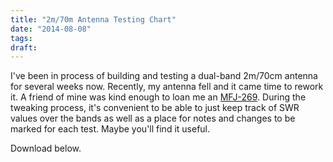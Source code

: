 ```yaml
---
title: "2m/70m Antenna Testing Chart"
date: "2014-08-08"
tags:
draft:
---
```


I've been in process of building and testing a dual-band 2m/70cm antenna for several weeks now. Recently, my antenna fell and it came time to rework it. A friend of mine was kind enough to loan me an [MFJ-269](http://www.dxengineering.com/parts/mfj-269). During the tweaking process, it's convenient to be able to just keep track of SWR values over the bands as well as a place for notes and changes to be marked for each test. Maybe you'll find it useful.

Download below.
